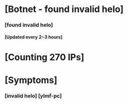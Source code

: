 # [Botnet - found invalid helo]
### [found invalid helo]
#### [Updated every 2~3 hours]

# [Counting 270 IPs]

# [Symptoms] 
###   [invalid helo] [ylmf-pc]
